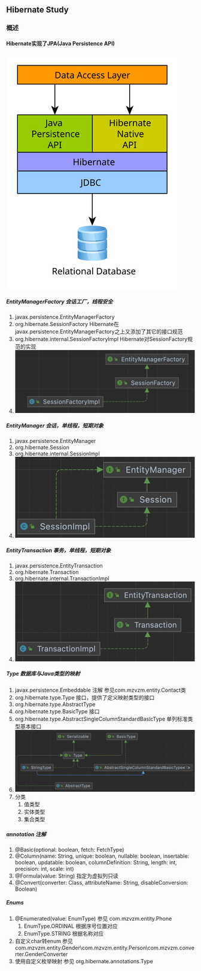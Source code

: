 ## Hibernate Study
### 概述
#### Hibernate实现了JPA(Java Persistence API)
![data_access_layer](./img/data_access_layers.svg)
##### EntityManagerFactory 会话工厂，线程安全
   1. javax.persistence.EntityManagerFactory
   2. org.hibernate.SessionFactory Hibernate在javax.persistence.EntityManagerFactory之上又添加了其它的接口规范
   3. org.hibernate.internal.SessionFactoryImpl Hibernate对SessionFactory规范的实现
   4. ![javax.persistence.EntityManagerFactory类以及Hibernate对其的实现](./img/EntityManagerFactory.png "javax.persistence.EntityManagerFactory")
##### EntityManager 会话，单线程，短期对象
   1. javax.persistence.EntityManager
   2. org.hibernate.Session
   3. org.hibernate.internal.SessionImpl
   4. ![javax.persistence.EntityManager数据库持久化上下文类以及实现](./img/EntityManager.png "javax.persistence.EntityManager")
##### EntityTransaction 事务，单线程，短期对象
   1. javax.persistence.EntityTransaction
   2. org.hibernate.Transaction
   3. org.hibernate.internal.TransactionImpl
   4. ![javax.persistence.EntityTransaction数据库持久化事务](./img/EntityTransaction.png "javax.persistence.EntityTransaction")
##### Type 数据库与Java类型的映射
   1. javax.persistence.Embeddable 注解 参见com.mzvzm.entity.Contact类
   2. org.hibernate.type.Type 接口，提供了定义映射类型的接口
   3. org.hibernate.type.AbstractType
   4. org.hibernate.type.BasicType 接口
   5. org.hibernate.type.AbstractSingleColumnStandardBasicType 单列标准类型基本接口
   6. ![org.hibernate.type.Type 数据库与Java类型的映射接口，可以实现自定义类型映射](./img/Type.png "org.hibernate.type.Type")
   7. 分类
      1. 值类型
      2. 实体类型
      3. 集合类型
##### annotation 注解
1. @Basic(optional: boolean, fetch: FetchType)
2. @Column(name: String, unique: boolean, nullable: boolean, insertable: boolean, updatable: boolean, columnDefinition: String, length: int, precision: int, scale: int)
3. @Formula(value: String) 指定为虚拟列只读
4. @Convert(converter: Class, attributeName: String, disableConversion: Boolean)
##### Enums
1. @Enumerated(value: EnumType) 参见 com.mzvzm.entity.Phone
   1. EnumType.ORDINAL 根据序号位置对应
   2. EnumType.STRING 根据名称对应
2. 自定义char转enum 参见 com.mzvzm.entity.Gender\com.mzvzm.entity.Person\com.mzvzm.converter.GenderConverter
3. 使用自定义枚举映射 参见 org.hibernate.annotations.Type
